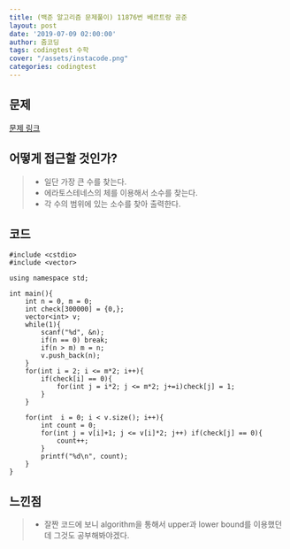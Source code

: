 ```yaml
---
title: (백준 알고리즘 문제풀이) 11876번 베르트랑 공준
layout: post
date: '2019-07-09 02:00:00'
author: 줌코딩
tags: codingtest 수학
cover: "/assets/instacode.png"
categories: codingtest
---
```


## 문제

[문제 링크](https://www.acmicpc.net/problem/11876)

## 어떻게 접근할 것인가?

>* 일단 가장 큰 수를 찾는다.
>* 에라토스테네스의 체를 이용해서 소수를 찾는다.
>* 각 수의 범위에 있는 소수를 찾아 출력한다.

## 코드

    #include <cstdio>
    #include <vector>

    using namespace std; 

    int main(){
        int n = 0, m = 0;
        int check[300000] = {0,};
        vector<int> v;
        while(1){
            scanf("%d", &n);
            if(n == 0) break;
            if(n > m) m = n;
            v.push_back(n);
        }
        for(int i = 2; i <= m*2; i++){
            if(check[i] == 0){
                for(int j = i*2; j <= m*2; j+=i)check[j] = 1;
            }
        }

        for(int  i = 0; i < v.size(); i++){
            int count = 0;
            for(int j = v[i]+1; j <= v[i]*2; j++) if(check[j] == 0){
                count++;
            }
            printf("%d\n", count);
        }
    }


## 느낀점

>* 잘짠 코드에 보니 algorithm을 통해서 upper과 lower bound를 이용했던데 그것도 공부해봐야겠다.
